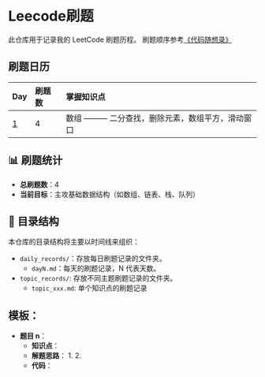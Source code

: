 # Leecode刷题
此仓库用于记录我的 LeetCode 刷题历程。
刷题顺序参考[《代码随想录》](https://github.com/youngyangyang04/leetcode-master?tab=readme-ov-file)

## 刷题日历

| Day | 刷题数 | 掌握知识点 |
| :--- | :--- | :--- |
| [1](./daily_records/day1.md) | 4 | 数组 ——— 二分查找，删除元素，数组平方，滑动窗口 |

## 📊 刷题统计

* **总刷题数**：4
* **当前目标**：主攻基础数据结构（如数组、链表、栈、队列）

## 📂 目录结构

本仓库的目录结构将主要以时间线来组织：
- `daily_records/`：存放每日刷题记录的文件夹。
  - `dayN.md`：每天的刷题记录，N 代表天数。
- `topic_records/`: 存放不同主题刷题记录的文件夹。
  - `topic_xxx.md`: 单个知识点的刷题记录
 
## 模板：
- **题目 n**：
  - **知识点**：
  - **解题思路**：
    1.
    2.
  - **代码**：
  ```python
  ```
